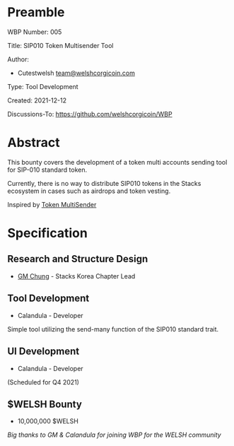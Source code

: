 Preamble
========
WBP Number: 005

Title: SIP010 Token Multisender Tool

Author: 
* Cutestwelsh team@welshcorgicoin.com

Type: Tool Development

Created: 2021-12-12

Discussions-To: https://github.com/welshcorgicoin/WBP


Abstract
========
This bounty covers the development of a token multi accounts sending tool for SIP-010 standard token.

Currently, there is no way to distribute SIP010 tokens in the Stacks ecosystem in cases such as airdrops and token vesting.

Inspired by [Token MultiSender](https://multisender.app)


Specification
=============
Research and Structure Design
-----------------------------
* [GM Chung](https://twitter.com/gmchung94) - Stacks Korea Chapter Lead

Tool Development
--------------------------------
* Calandula - Developer

Simple tool utilizing the send-many function of the SIP010 standard trait.

UI Development
--------------
* Calandula - Developer

(Scheduled for Q4 2021)


$WELSH Bounty
-------------
* 10,000,000 $WELSH 

*Big thanks to GM & Calandula for joining WBP for the WELSH community*
